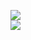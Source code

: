 [![](https://img.shields.io/badge/Made%20With-Github%20Spray-lightgrey.svg?style=for-the-badge&logo=github)](https://github.com/Annihil/github-spray#17937)  
[![](https://i.imgur.com/2DrTn0Z.gif)](https://github.com/Annihil/github-spray)